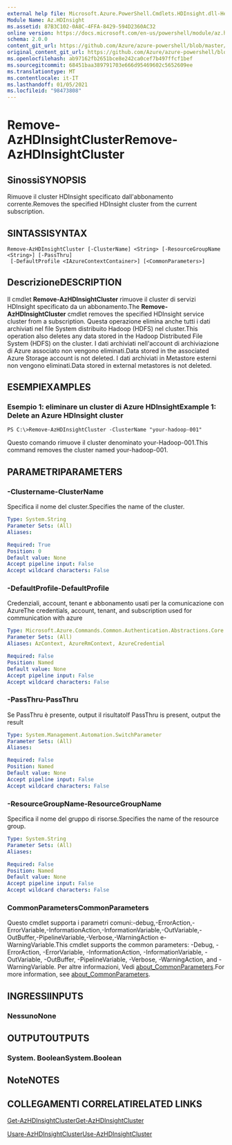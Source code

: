 ```yaml
---
external help file: Microsoft.Azure.PowerShell.Cmdlets.HDInsight.dll-Help.xml
Module Name: Az.HDInsight
ms.assetid: 87B3C102-0A8C-4FFA-8429-594D2360AC32
online version: https://docs.microsoft.com/en-us/powershell/module/az.hdinsight/remove-azhdinsightcluster
schema: 2.0.0
content_git_url: https://github.com/Azure/azure-powershell/blob/master/src/HDInsight/HDInsight/help/Remove-AzHDInsightCluster.md
original_content_git_url: https://github.com/Azure/azure-powershell/blob/master/src/HDInsight/HDInsight/help/Remove-AzHDInsightCluster.md
ms.openlocfilehash: ab97162fb2651bce8e242ca0cef7b497ffcf1bef
ms.sourcegitcommit: 68451baa389791703e666d95469602c5652609ee
ms.translationtype: MT
ms.contentlocale: it-IT
ms.lasthandoff: 01/05/2021
ms.locfileid: "98473808"
---
```

# <span data-ttu-id="a8b9f-101">Remove-AzHDInsightCluster</span><span class="sxs-lookup"><span data-stu-id="a8b9f-101">Remove-AzHDInsightCluster</span></span>

## <span data-ttu-id="a8b9f-102">Sinossi</span><span class="sxs-lookup"><span data-stu-id="a8b9f-102">SYNOPSIS</span></span>
<span data-ttu-id="a8b9f-103">Rimuove il cluster HDInsight specificato dall'abbonamento corrente.</span><span class="sxs-lookup"><span data-stu-id="a8b9f-103">Removes the specified HDInsight cluster from the current subscription.</span></span>

## <span data-ttu-id="a8b9f-104">SINTASSI</span><span class="sxs-lookup"><span data-stu-id="a8b9f-104">SYNTAX</span></span>

```
Remove-AzHDInsightCluster [-ClusterName] <String> [-ResourceGroupName <String>] [-PassThru]
 [-DefaultProfile <IAzureContextContainer>] [<CommonParameters>]
```

## <span data-ttu-id="a8b9f-105">Descrizione</span><span class="sxs-lookup"><span data-stu-id="a8b9f-105">DESCRIPTION</span></span>
<span data-ttu-id="a8b9f-106">Il cmdlet **Remove-AzHDInsightCluster** rimuove il cluster di servizi HDInsight specificato da un abbonamento.</span><span class="sxs-lookup"><span data-stu-id="a8b9f-106">The **Remove-AzHDInsightCluster** cmdlet removes the specified HDInsight service cluster from a subscription.</span></span>
<span data-ttu-id="a8b9f-107">Questa operazione elimina anche tutti i dati archiviati nel file System distribuito Hadoop (HDFS) nel cluster.</span><span class="sxs-lookup"><span data-stu-id="a8b9f-107">This operation also deletes any data stored in the Hadoop Distributed File System (HDFS) on the cluster.</span></span>
<span data-ttu-id="a8b9f-108">I dati archiviati nell'account di archiviazione di Azure associato non vengono eliminati.</span><span class="sxs-lookup"><span data-stu-id="a8b9f-108">Data stored in the associated Azure Storage account is not deleted.</span></span>
<span data-ttu-id="a8b9f-109">I dati archiviati in Metastore esterni non vengono eliminati.</span><span class="sxs-lookup"><span data-stu-id="a8b9f-109">Data stored in external metastores is not deleted.</span></span>

## <span data-ttu-id="a8b9f-110">ESEMPI</span><span class="sxs-lookup"><span data-stu-id="a8b9f-110">EXAMPLES</span></span>

### <span data-ttu-id="a8b9f-111">Esempio 1: eliminare un cluster di Azure HDInsight</span><span class="sxs-lookup"><span data-stu-id="a8b9f-111">Example 1: Delete an Azure HDInsight cluster</span></span>
```
PS C:\>Remove-AzHDInsightCluster -ClusterName "your-hadoop-001"
```

<span data-ttu-id="a8b9f-112">Questo comando rimuove il cluster denominato your-Hadoop-001.</span><span class="sxs-lookup"><span data-stu-id="a8b9f-112">This command removes the cluster named your-hadoop-001.</span></span>

## <span data-ttu-id="a8b9f-113">PARAMETRI</span><span class="sxs-lookup"><span data-stu-id="a8b9f-113">PARAMETERS</span></span>

### <span data-ttu-id="a8b9f-114">-Clustername</span><span class="sxs-lookup"><span data-stu-id="a8b9f-114">-ClusterName</span></span>
<span data-ttu-id="a8b9f-115">Specifica il nome del cluster.</span><span class="sxs-lookup"><span data-stu-id="a8b9f-115">Specifies the name of the cluster.</span></span>

```yaml
Type: System.String
Parameter Sets: (All)
Aliases:

Required: True
Position: 0
Default value: None
Accept pipeline input: False
Accept wildcard characters: False
```

### <span data-ttu-id="a8b9f-116">-DefaultProfile</span><span class="sxs-lookup"><span data-stu-id="a8b9f-116">-DefaultProfile</span></span>
<span data-ttu-id="a8b9f-117">Credenziali, account, tenant e abbonamento usati per la comunicazione con Azure</span><span class="sxs-lookup"><span data-stu-id="a8b9f-117">The credentials, account, tenant, and subscription used for communication with azure</span></span>

```yaml
Type: Microsoft.Azure.Commands.Common.Authentication.Abstractions.Core.IAzureContextContainer
Parameter Sets: (All)
Aliases: AzContext, AzureRmContext, AzureCredential

Required: False
Position: Named
Default value: None
Accept pipeline input: False
Accept wildcard characters: False
```

### <span data-ttu-id="a8b9f-118">-PassThru</span><span class="sxs-lookup"><span data-stu-id="a8b9f-118">-PassThru</span></span>
<span data-ttu-id="a8b9f-119">Se PassThru è presente, output il risultato</span><span class="sxs-lookup"><span data-stu-id="a8b9f-119">If PassThru is present, output the result</span></span>

```yaml
Type: System.Management.Automation.SwitchParameter
Parameter Sets: (All)
Aliases:

Required: False
Position: Named
Default value: None
Accept pipeline input: False
Accept wildcard characters: False
```

### <span data-ttu-id="a8b9f-120">-ResourceGroupName</span><span class="sxs-lookup"><span data-stu-id="a8b9f-120">-ResourceGroupName</span></span>
<span data-ttu-id="a8b9f-121">Specifica il nome del gruppo di risorse.</span><span class="sxs-lookup"><span data-stu-id="a8b9f-121">Specifies the name of the resource group.</span></span>

```yaml
Type: System.String
Parameter Sets: (All)
Aliases:

Required: False
Position: Named
Default value: None
Accept pipeline input: False
Accept wildcard characters: False
```

### <span data-ttu-id="a8b9f-122">CommonParameters</span><span class="sxs-lookup"><span data-stu-id="a8b9f-122">CommonParameters</span></span>
<span data-ttu-id="a8b9f-123">Questo cmdlet supporta i parametri comuni:-debug,-ErrorAction,-ErrorVariable,-InformationAction,-InformationVariable,-OutVariable,-OutBuffer,-PipelineVariable,-Verbose,-WarningAction e-WarningVariable.</span><span class="sxs-lookup"><span data-stu-id="a8b9f-123">This cmdlet supports the common parameters: -Debug, -ErrorAction, -ErrorVariable, -InformationAction, -InformationVariable, -OutVariable, -OutBuffer, -PipelineVariable, -Verbose, -WarningAction, and -WarningVariable.</span></span> <span data-ttu-id="a8b9f-124">Per altre informazioni, Vedi [about_CommonParameters](http://go.microsoft.com/fwlink/?LinkID=113216).</span><span class="sxs-lookup"><span data-stu-id="a8b9f-124">For more information, see [about_CommonParameters](http://go.microsoft.com/fwlink/?LinkID=113216).</span></span>

## <span data-ttu-id="a8b9f-125">INGRESSI</span><span class="sxs-lookup"><span data-stu-id="a8b9f-125">INPUTS</span></span>

### <span data-ttu-id="a8b9f-126">Nessuno</span><span class="sxs-lookup"><span data-stu-id="a8b9f-126">None</span></span>
## <span data-ttu-id="a8b9f-127">OUTPUT</span><span class="sxs-lookup"><span data-stu-id="a8b9f-127">OUTPUTS</span></span>

### <span data-ttu-id="a8b9f-128">System. Boolean</span><span class="sxs-lookup"><span data-stu-id="a8b9f-128">System.Boolean</span></span>
## <span data-ttu-id="a8b9f-129">Note</span><span class="sxs-lookup"><span data-stu-id="a8b9f-129">NOTES</span></span>

## <span data-ttu-id="a8b9f-130">COLLEGAMENTI CORRELATI</span><span class="sxs-lookup"><span data-stu-id="a8b9f-130">RELATED LINKS</span></span>

[<span data-ttu-id="a8b9f-131">Get-AzHDInsightCluster</span><span class="sxs-lookup"><span data-stu-id="a8b9f-131">Get-AzHDInsightCluster</span></span>](./Get-AzHDInsightCluster.md)

[<span data-ttu-id="a8b9f-132">Usare-AzHDInsightCluster</span><span class="sxs-lookup"><span data-stu-id="a8b9f-132">Use-AzHDInsightCluster</span></span>](./Use-AzHDInsightCluster.md)


